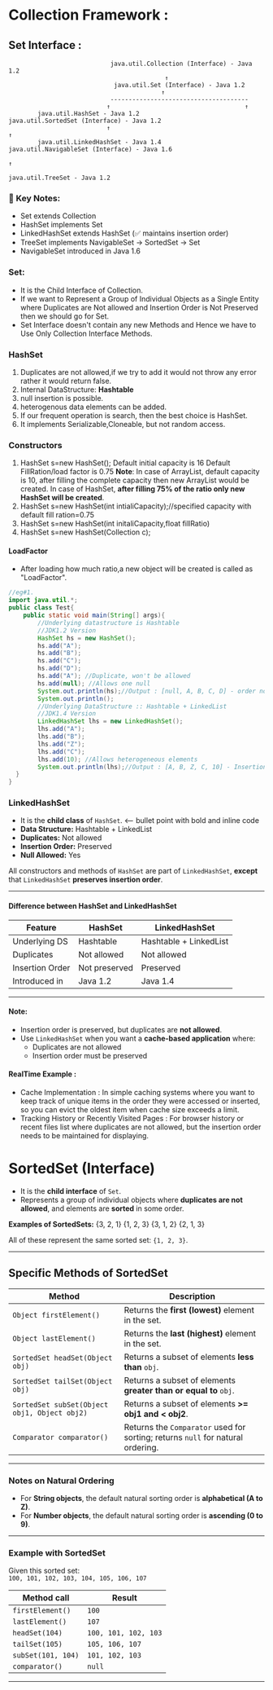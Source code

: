 # Collection Framework : 
## Set Interface : 
                                java.util.Collection (Interface) - Java 1.2
                                               ↑
                                 java.util.Set (Interface) - Java 1.2
                                              ↑
                                --------------------------------------
                               ↑                                     ↑
            java.util.HashSet - Java 1.2                     java.util.SortedSet (Interface) - Java 1.2
                               ↑                                               ↑
            java.util.LinkedHashSet - Java 1.4                java.util.NavigableSet (Interface) - Java 1.6
                                                                                 ↑
                                                              java.util.TreeSet - Java 1.2
                  
                             
                       
### 🧠 Key Notes:
- Set extends Collection
- HashSet implements Set
- LinkedHashSet extends HashSet (✅ maintains insertion order)
- TreeSet implements NavigableSet → SortedSet → Set
- NavigableSet introduced in Java 1.6

### Set:
- It is the Child Interface of Collection.
- If we want to Represent a Group of Individual Objects as a Single Entity where Duplicates are Not allowed and Insertion Order is Not Preserved then we should go for Set.
- Set Interface doesn't contain any new Methods and Hence we have to Use Only Collection Interface Methods.
### HashSet
1. Duplicates are not allowed,if we try to add it would not throw any error rather it would return false.
2. Internal DataStructure: **Hashtable**
3. null insertion is possible.
4. heterogenous data elements can be added.
5. If our frequent operation is search, then the best choice is HashSet.
6. It implements Serializable,Cloneable, but not random access.

### Constructors
1. HashSet s=new HashSet(); Default initial capacity is 16
Default FillRation/load factor is 0.75
**Note**: In case of ArrayList, default capacity is 10, after filling the complete capacity then new ArrayList would be created.
In case of HashSet, **after filling 75% of the ratio only new HashSet will be created**.
2. HashSet s=new HashSet(int intialiCapacity);//specified capacity with default fill ration=0.75
3. HashSet s=new HashSet(int initaliCapacity,float fillRatio)
4. HashSet s=new HashSet(Collection c);
#### LoadFactor
- After loading how much ratio,a new object will be created is called as "LoadFactor".
```java
//eg#1.
import java.util.*;
public class Test{
    public static void main(String[] args){
        //Underlying datastructure is Hashtable
        //JDK1.2 Version
        HashSet hs = new HashSet();
        hs.add("A");
        hs.add("B");
        hs.add("C");
        hs.add("D");
        hs.add("A"); //Duplicate, won't be allowed
        hs.add(null); //Allows one null
        System.out.println(hs);//Output : [null, A, B, C, D] - order not guaranteed
        System.out.println();
        //Underlying DataStructure :: Hashtable + LinkedList
        //JDK1.4 Version
        LinkedHashSet lhs = new LinkedHashSet();
        lhs.add("A");
        lhs.add("B");
        lhs.add("Z");
        lhs.add("C");
        lhs.add(10); //Allows heterogeneous elements
        System.out.println(lhs);//Output : [A, B, Z, C, 10] - Insertion order maintained
  }
}
```
### LinkedHashSet         

- It is the **child class** of `HashSet`.     <-- bullet point with bold and inline code
- **Data Structure:** Hashtable + LinkedList
- **Duplicates:** Not allowed
- **Insertion Order:** Preserved
- **Null Allowed:** Yes

All constructors and methods of `HashSet` are part of `LinkedHashSet`, **except** that `LinkedHashSet` **preserves insertion order**.

---

#### Difference between HashSet and LinkedHashSet    
| Feature           | HashSet                 | LinkedHashSet              |    
|-------------------|-------------------------|----------------------------|
| Underlying DS     | Hashtable               | Hashtable + LinkedList     |
| Duplicates        | Not allowed             | Not allowed                |
| Insertion Order   | Not preserved           | Preserved                 |
| Introduced in     | Java 1.2                | Java 1.4                  |

---

#### Note:               
- Insertion order is preserved, but duplicates are **not allowed**.
- Use `LinkedHashSet` when you want a **cache-based application** where:
  - Duplicates are not allowed        
  - Insertion order must be preserved
#### RealTime Example : 
- Cache Implementation : In simple caching systems where you want to keep track of unique items in the order they were accessed or inserted, so you can evict the oldest item when cache size exceeds a limit.
- Tracking History or Recently Visited Pages : For browser history or recent files list where duplicates are not allowed, but the insertion order needs to be maintained for displaying.
# SortedSet (Interface)    

- It is the **child interface** of `Set`. 
- Represents a group of individual objects where **duplicates are not allowed**, and elements are **sorted** in some order.

**Examples of SortedSets:**
{3, 2, 1}
{1, 2, 3}
{3, 1, 2}
{2, 1, 3}


All of these represent the same sorted set: `{1, 2, 3}`.

---

## Specific Methods of SortedSet    

| Method                                | Description                                                                          |
|-------------------------------------|--------------------------------------------------------------------------------------|
| `Object firstElement()`              | Returns the **first (lowest)** element in the set.                                  |
| `Object lastElement()`               | Returns the **last (highest)** element in the set.                                  |
| `SortedSet headSet(Object obj)`     | Returns a subset of elements **less than** `obj`.                                   |
| `SortedSet tailSet(Object obj)`     | Returns a subset of elements **greater than or equal to** `obj`.                     |
| `SortedSet subSet(Object obj1, Object obj2)` | Returns a subset of elements **>= obj1 and < obj2**.                             |
| `Comparator comparator()`            | Returns the `Comparator` used for sorting; returns `null` for natural ordering.      |

---

### Notes on Natural Ordering    

- For **String objects**, the default natural sorting order is **alphabetical (A to Z)**.
- For **Number objects**, the default natural sorting order is **ascending (0 to 9)**.

---

### Example with SortedSet

Given this sorted set:  
`100, 101, 102, 103, 104, 105, 106, 107`

| Method call                | Result                |
|----------------------------|----------------------|
| `firstElement()`            | `100`                |
| `lastElement()`             | `107`                |
| `headSet(104)`              | `100, 101, 102, 103` |
| `tailSet(105)`              | `105, 106, 107`      |
| `subSet(101, 104)`          | `101, 102, 103`      |
| `comparator()`              | `null`               |

---
